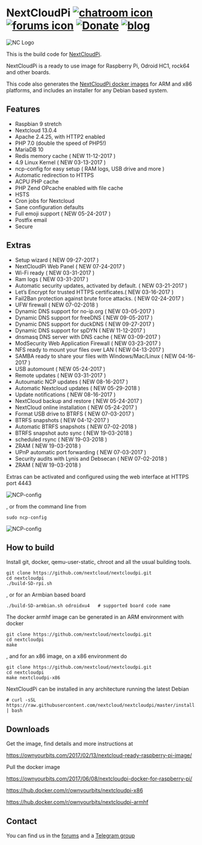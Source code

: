 # NextCloudPi [![chatroom icon](https://patrolavia.github.io/telegram-badge/chat.png)](https://t.me/NextCloudPi) [![forums icon](https://img.shields.io/badge/help-forums-blue.svg)](https://help.nextcloud.com/c/support/appliances-docker-snappy-vm) [![Donate](https://img.shields.io/badge/Donate-PayPal-green.svg)](https://www.paypal.com/cgi-bin/webscr?cmd=_donations&business=N8PJHSEQF4G7Y&lc=US&item_name=Own%20Your%20Bits&item_number=NextCloudPi&no_note=1&no_shipping=1&currency_code=EUR&bn=PP%2dDonationsBF%3abtn_donate_LG%2egif%3aNonHosted) [![blog](https://img.shields.io/badge/follow-blog-orange.svg)](https://ownyourbits.com)


![NC Logo](https://ownyourbits.com/wp-content/uploads/2017/11/ncp-square.png)

This is the build code for [NextCloudPi](https://ownyourbits.com/2017/02/13/nextcloud-ready-raspberry-pi-image/).

NextCloudPi is a ready to use image for Raspberry Pi, Odroid HC1, rock64 and other boards.

This code also generates the [NextCloudPi docker images](https://hub.docker.com/r/ownyourbits/nextcloudpi/) for ARM and x86 platforms, and includes an installer for any Debian based system.

## Features

 * Raspbian 9 stretch
 * Nextcloud 13.0.4
 * Apache 2.4.25, with HTTP2 enabled
 * PHP 7.0 (double the speed of PHP5!)
 * MariaDB 10
 * Redis memory cache ( NEW 11-12-2017 )
 * 4.9 Linux Kernel ( NEW 03-13-2017 )
 * ncp-config for easy setup ( RAM logs, USB drive and more )
 * Automatic redirection to HTTPS
 * ACPU PHP cache
 * PHP Zend OPcache enabled with file cache
 * HSTS
 * Cron jobs for Nextcloud
 * Sane configuration defaults
 * Full emoji support ( NEW 05-24-2017 )
 * Postfix email
 * Secure

## Extras

 * Setup wizard ( NEW 09-27-2017 )
 * NextCloudPi Web Panel ( NEW 07-24-2017 )
 * Wi-Fi ready ( NEW 03-31-2017 )
 * Ram logs ( NEW 03-31-2017 )
 * Automatic security updates, activated by default. ( NEW 03-21-2017 )
 * Let’s Encrypt for trusted HTTPS certificates.(  NEW 03-16-2017 )
 * Fail2Ban protection against brute force attacks. ( NEW 02-24-2017 )
 * UFW firewall ( NEW 07-02-2018 )
 * Dynamic DNS support for no-ip.org ( NEW 03-05-2017 )
 * Dynamic DNS support for freeDNS ( NEW 09-05-2017 )
 * Dynamic DNS support for duckDNS ( NEW 09-27-2017 )
 * Dynamic DNS support for spDYN ( NEW 11-12-2017 )
 * dnsmasq DNS server with DNS cache ( NEW 03-09-2017 )
 * ModSecurity Web Application Firewall ( NEW 03-23-2017 )
 * NFS ready to mount your files over LAN ( NEW 04-13-2017 )
 * SAMBA ready to share your files with Windows/Mac/Linux ( NEW 04-16-2017 )
 * USB automount ( NEW 05-24-2017 )
 * Remote updates ( NEW 03-31-2017 )
 * Autoumatic NCP updates ( NEW 08-16-2017 )
 * Automatic Nextcloud updates ( NEW 05-29-2018 )
 * Update notifications ( NEW 08-16-2017 )
 * NextCloud backup and restore ( NEW 05-24-2017 )
 * NextCloud online installation ( NEW 05-24-2017 )
 * Format USB drive to BTRFS ( NEW 07-03-2017 )
 * BTRFS snapshots ( NEW 04-12-2017 )
 * Automatic BTRFS snapshots ( NEW 07-02-2018 )
 * BTRFS snapshot auto sync ( NEW 19-03-2018 )
 * scheduled rsync ( NEW 19-03-2018 )
 * ZRAM ( NEW 19-03-2018 )
 * UPnP automatic port forwarding ( NEW 07-03-2017 )
 * Security audits with Lynis and Debsecan ( NEW 07-02-2018 )
 * ZRAM ( NEW 19-03-2018 )

Extras can be activated and configured using the web interface at HTTPS port 4443


![NCP-config](https://ownyourbits.com/wp-content/uploads/2017/07/web-letsencrypt.jpg)

, or from the command line from

```
sudo ncp-config
```

![NCP-config](https://ownyourbits.com/wp-content/uploads/2017/03/ncp-conf-700x456.jpg)


## How to build

Install git, docker, qemu-user-static, chroot and all the usual building tools.

```
git clone https://github.com/nextcloud/nextcloudpi.git
cd nextcloudpi
./build-SD-rpi.sh
```

, or for an Armbian based board

```
./build-SD-armbian.sh odroidxu4   # supported board code name
```

The docker armhf image can be generated in an ARM environment with docker

```
git clone https://github.com/nextcloud/nextcloudpi.git
cd nextcloudpi
make
```

, and for an x86 image, on a x86 environment do

```
git clone https://github.com/nextcloud/nextcloudpi.git
cd nextcloudpi
make nextcloudpi-x86
```

NextCloudPi can be installed in any architecture running the latest Debian

```
# curl -sSL https://raw.githubusercontent.com/nextcloud/nextcloudpi/master/install.sh | bash
```

## Downloads

Get the image, find details and more instructions at

https://ownyourbits.com/2017/02/13/nextcloud-ready-raspberry-pi-image/

Pull the docker image

https://ownyourbits.com/2017/06/08/nextcloudpi-docker-for-raspberry-pi/

https://hub.docker.com/r/ownyourbits/nextcloudpi-x86

https://hub.docker.com/r/ownyourbits/nextcloudpi-armhf

## Contact

You can find us in the [forums](https://help.nextcloud.com/c/support/appliances-docker-snappy-vm) and a [Telegram group](https://t.me/NextCloudPi)
